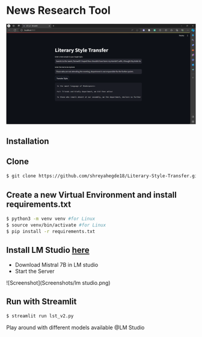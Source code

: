 # News Research Tool

![Screenshot](Screenshots/interface.png)
 ## Installation
## Clone
```bash
$ git clone https://github.com/shreyahegde18/Literary-Style-Transfer.git
```


## Create a new Virtual Environment and install requirements.txt
```bash
$ python3 -m venv venv #for Linux
$ source venv/bin/activate #for Linux
$ pip install -r requirements.txt
```

## Install LM Studio [here](https://lmstudio.ai/)

- Download Mistral 7B in LM studio
- Start the Server 

![Screenshot](Screenshots/lm studio.png)

## Run with Streamlit
```bash
$ streamlit run lst_v2.py
```
 Play around with different models available @LM Studio